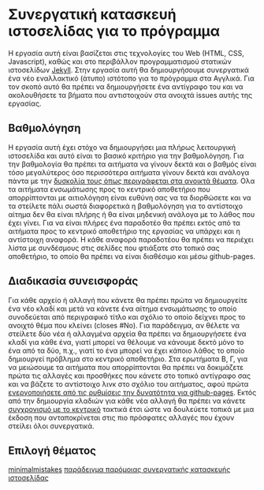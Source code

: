 # Συνεργατική κατασκευή ιστοσελίδας για το πρόγραμμα
Η εργασία αυτή είναι βασίζεται στις τεχνολογίες του Web (HTML, CSS, Javascript), καθώς και στο περιβάλλον προγραμματισμού στατικών ιστοσελίδων [Jekyll](https://jekyllrb.com/docs/quickstart/). Στην εργασία αυτή θα δημιουργήσουμε συνεργατικά ένα νέο εναλλακτικό (άτυπο) ιστότοπο για το πρόγραμμα στα Αγγλικά. Για τον σκοπό αυτό θα πρέπει να δημιουργήσετε ένα αντίγραφο του και να ακολουθήσετε τα βήματα που αντιστοιχούν στα ανοιχτά issues αυτής της εργασίας.

## Βαθμολόγηση
Η εργασία αυτή έχει στόχο να δημιουργήσει μια πλήρως λειτουργική ιστοσελίδα και αυτό είναι το βασικό κριτήριο για την βαθμολόγηση. Για την βαθμολογία θα πρέπει τα αιτήματα να γίνουν δεκτά και ο βαθμός είναι τόσο μεγαλύτερος όσο περισσότερα αιτήματα γίνουν δεκτά και ανάλογα πάντα με την [δυσκολία τους όπως περιγράφεται στα ανοικτά θέματα](https://github.com/upatras-hci/site/issues/). Ολα τα αιτήματα ενσωμάτωσης προς το κεντρικό αποθετήριο που απορρίπτονται με αιτιολόγηση είναι ευθύνη σας να τα διορθώσετε και να τα στείλετε πάλι σωστά διαφορετικά η βαθμολόγηση για το αντίστοιχο αίτημα δεν θα είναι πλήρης ή θα είναι μηδενική ανάλογα με το λάθος που έχει γίνει. Για να είναι πλήρες ένα παραδοτέο θα πρέπει εκτός από τα αιτήματα προς το κεντρικό αποθετήριο της εργασίας να υπάρχει και η αντίστοιχη αναφορά. Η κάθε αναφορά παραδοτέου θα πρέπει να περιέχει λίστα με συνδέσμους στις σελίδες που φτιάξατε στο τοπικό σας αποθετήριο, το οποίο θα πρέπει να είναι διαθέσιμο και μέσω github-pages.

## Διαδικασία συνεισφοράς
Για κάθε αρχείο ή αλλαγή που κάνετε θα πρέπει πρώτα να δημιουργείτε ένα νέο κλαδί και μετά να κάνετε ένα αίτημα ενσωμάτωσης το οποίο συνοδεύεται από περιγραφικό τίτλο και σχόλιο το οποίο δείχνει προς το ανοιχτό θέμα που κλείνει (closes #No). Για παράδειγμα, αν θέλετε να στείλετε δύο νέα ή αλλαγμένα αρχεία θα πρέπει να δημιουργήσετε ένα κλαδί για κάθε ένα, γιατί μπορεί να θέλουμε να κάνουμε δεκτό μόνο το ένα από τα δύο, π.χ., γιατί το ένα μπορεί να έχει κάποιο λάθος το οποίο δημιουργεί πρόβλημα στο κεντρικό αποθετήριο. Στα ερωτήματα Β, Γ, για να μειώσουμε τα αιτήματα που απορρίπτονται θα πρέπει να δοκιμάζετε πρώτα τις αλλαγές και προσθήκες που κάνετε στο τοπικό αντίγραφο σας και να βάζετε το αντίστοιχο λινκ στο σχόλιο του αιτήματος, αφού πρώτα [ενεργοποιήσετε από τις ρυθμίσεις την δυνατότητα για github-pages](https://help.github.com/articles/configuring-a-publishing-source-for-github-pages/). Εκτός από την δημιουργία κλαδιών για κάθε νέα αλλαγή θα πρέπει να κάνετε [συγχρονισμό με το κεντρικό](https://help.github.com/en/github/collaborating-with-issues-and-pull-requests/syncing-a-fork) τακτικά έτσι ώστε να δουλεύετε τοπικά με μια έκδοση που ανταποκρίνεται στις πιο πρόσφατες αλλαγές που έχουν στείλει όλοι συνεργατικά. 

## Επιλογή θέματος
[minimalmistakes](https://mmistakes.github.io/minimal-mistakes/)
[παράδειγμα παρόμοιας συνεργατικής κατασκευής ιστοσελίδας](https://github.com/ioniodi/site-gr)
